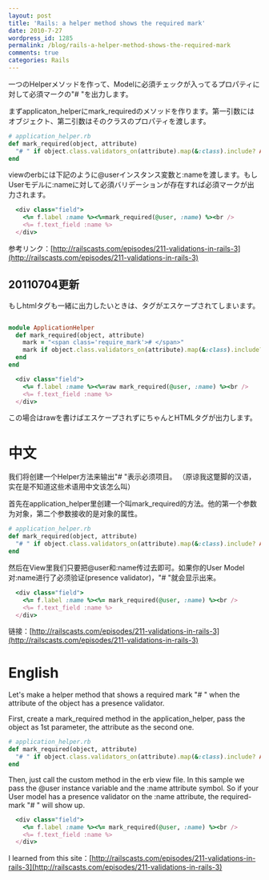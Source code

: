 ```yaml
---
layout: post
title: 'Rails: a helper method shows the required mark'
date: 2010-7-27
wordpress_id: 1285
permalink: /blog/rails-a-helper-method-shows-the-required-mark
comments: true
categories: Rails
---
```

一つのHelperメソッドを作って、Modelに必須チェックが入ってるプロパティに対して必須マークの"# "を出力します。

まずapplicaton_helperにmark_requiredのメソッドを作ります。第一引数にはオブジェクト、第二引数はそのクラスのプロパティを渡します。

```ruby
# application_helper.rb
def mark_required(object, attribute)
  "# " if object.class.validators_on(attribute).map(&:class).include? ActiveModel::Validations::PresenceValidator
end

```

viewのerbには下記のように@userインスタンス変数と:nameを渡します。もしUserモデルに:nameに対して必須バリデーションが存在すれば必須マークが出力されます。

```ruby
  <div class="field">
    <%= f.label :name %><%=mark_required(@user, :name) %><br />
    <%= f.text_field :name %>
  </div>

```

参考リンク：[http://railscasts.com/episodes/211-validations-in-rails-3](http://railscasts.com/episodes/211-validations-in-rails-3)

## 20110704更新
もしhtmlタグも一緒に出力したいときは、タグがエスケープされてしまいます。

```ruby

module ApplicationHelper
  def mark_required(object, attribute)
    mark = "<span class='require_mark'># </span>"
    mark if object.class.validators_on(attribute).map(&:class).include? ActiveModel::Validations::PresenceValidator
  end
end

```

```ruby
  <div class="field">
    <%= f.label :name %><%=raw mark_required(@user, :name) %><br />
    <%= f.text_field :name %>
  </div>

```

この場合はrawを書けばエスケープされずにちゃんとHTMLタグが出力します。

# 中文
我们将创建一个Helper方法来输出"# "表示必须项目。
（原谅我这蹩脚的汉语，实在是不知道这些术语用中文该怎么叫）

首先在application_helper里创建一个叫mark_required的方法。他的第一个参数为对象，第二个参数接收的是对象的属性。

```ruby
# application_helper.rb
def mark_required(object, attribute)
  "# " if object.class.validators_on(attribute).map(&:class).include? ActiveModel::Validations::PresenceValidator
end

```

然后在View里我们只要把@user和:name传过去即可。如果你的User Model对:name进行了必须验证(presence validator)，"# "就会显示出来。

```ruby
  <div class="field">
    <%= f.label :name %><%= mark_required(@user, :name) %><br />
    <%= f.text_field :name %>
  </div>

```

链接：[http://railscasts.com/episodes/211-validations-in-rails-3](http://railscasts.com/episodes/211-validations-in-rails-3)

# English

Let's make a helper method that shows a required mark "# " when the attribute of the object has a presence validator.

First, create a mark_required method in the application_helper, pass the object as 1st parameter, the attribute as the second one.

```ruby
# application_helper.rb
def mark_required(object, attribute)
  "# " if object.class.validators_on(attribute).map(&:class).include? ActiveModel::Validations::PresenceValidator
end

```

Then, just call the custom method in the erb view file. In this sample we pass the @user instance variable and the :name attribute symbol. So if your User model has a presence validator on the :name attribute, the required-mark "# " will show up.

```ruby
  <div class="field">
    <%= f.label :name %><%= mark_required(@user, :name) %><br />
    <%= f.text_field :name %>
  </div>

```

I learned from this site：[http://railscasts.com/episodes/211-validations-in-rails-3](http://railscasts.com/episodes/211-validations-in-rails-3)
